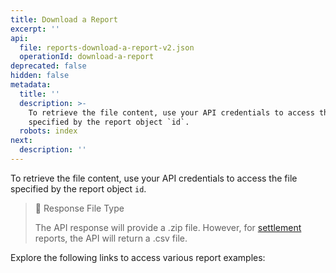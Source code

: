 ```yaml
---
title: Download a Report
excerpt: ''
api:
  file: reports-download-a-report-v2.json
  operationId: download-a-report
deprecated: false
hidden: false
metadata:
  title: ''
  description: >-
    To retrieve the file content, use your API credentials to access the file
    specified by the report object `id`.
  robots: index
next:
  description: ''
---
```

To retrieve the file content, use your API credentials to access the file specified by the report object `id`.

> 📘 Response File Type
>
> The API response will provide a .zip file. However, for [settlement](introduction-reports#settlement-report) reports, the API will return a .csv file.

Explore the following links to access various report examples:

<Shelf classname="link_cards_container">
  <YunoCard title="Payments" href="https://raw.githubusercontent.com/yuno-payments/yuno-docs/v1.0.2/reference/Reports/manage-reports/report-examples/example-payments.csv.zip" titleSize="h4" />

  <YunoCard title="Settlement Report" href="https://raw.githubusercontent.com/yuno-payments/yuno-docs/v1.0.2/reference/Reports/manage-reports/report-examples/example-settlement-report.csv.zip" titleSize="h4" />

  <YunoCard title="Transaction Report" href="https://raw.githubusercontent.com/yuno-payments/yuno-docs/v1.0.2/reference/Reports/manage-reports/report-examples/example-transaction-report.csv.zip" titleSize="h4" />

  <YunoCard title="Transaction   Reconciliation" href="https://raw.githubusercontent.com/yuno-payments/yuno-docs/v1.0.2/reference/Reports/manage-reports/report-examples/example-transaction-reconciliation.csv.zip" titleSize="h4" />

  <YunoCard title="Communications" href="https://raw.githubusercontent.com/yuno-payments/yuno-docs/v1.0.2/reference/Reports/manage-reports/report-examples/example-communications.csv.zip" titleSize="h4" />
</Shelf>

<br />

<Shelf classname="link_cards_container">
  <YunoCard title="Payments" href="https://raw.githubusercontent.com/yuno-payments/yuno-docs/v1.0.2-reports-fields-page-update/reference/Reports/manage-reports/report-examples/example-payments.csv.zip" />

  <YunoCard title="Settlement Report" href="https://raw.githubusercontent.com/yuno-payments/yuno-docs/v1.0.2-reports-fields-page-update/reference/Reports/manage-reports/report-examples/example-settlement-report.csv.zip" />

  <YunoCard title="Transaction Report" href="https://raw.githubusercontent.com/yuno-payments/yuno-docs/v1.0.2-reports-fields-page-update/reference/Reports/manage-reports/report-examples/example-transaction-report.csv.zip" />

  <YunoCard title="Transaction Reconciliation" href="https://raw.githubusercontent.com/yuno-payments/yuno-docs/v1.0.2-reports-fields-page-update/reference/Reports/manage-reports/report-examples/example-transaction-reconciliation.csv.zip" />

  <YunoCard title="Communications" href="https://raw.githubusercontent.com/yuno-payments/yuno-docs/v1.0.2-reports-fields-page-update/reference/Reports/manage-reports/report-examples/example-communications.csv.zip" />
</Shelf>